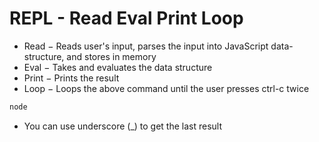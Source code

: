 # REPL - Read Eval Print Loop

- Read − Reads user's input, parses the input into JavaScript data-structure, and stores in memory
- Eval − Takes and evaluates the data structure
- Print − Prints the result
- Loop − Loops the above command until the user presses ctrl-c twice

```bash
node
```

- You can use underscore (\_) to get the last result
